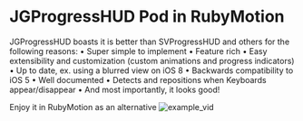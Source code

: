 JGProgressHUD Pod in RubyMotion
===================
JGProgressHUD boasts it is better than SVProgressHUD and others for the following reasons:
• Super simple to implement
• Feature rich
• Easy extensibility and customization (custom animations and progress indicators)
• Up to date, ex. using a blurred view on iOS 8
• Backwards compatibility to iOS 5
• Well documented
• Detects and repositions when Keyboards appear/disappear
• And most importantly, it looks good!

Enjoy it in RubyMotion as an alternative
![example_vid](https://iconoclastweb.s3.amazonaws.com/github/JGProgressHUD/example_usage.gif)